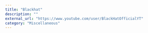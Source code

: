 ```yaml
---
title: "Blackhat"
description: ""
external_url: "https://www.youtube.com/user/BlackHatOfficialYT"
category: "Miscellaneous"
---
```

